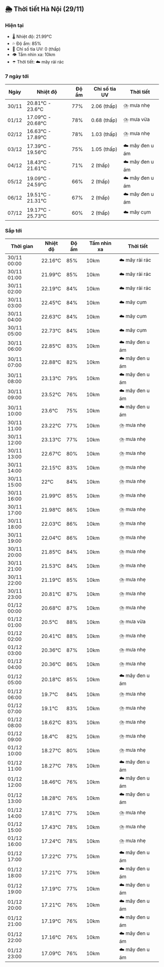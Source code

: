 ## 🌦️ Thời tiết Hà Nội (29/11)

### Hiện tại

- 🌡️ Nhiệt độ: 21.99℃
- 💦 Độ ẩm: 85%
- 🌟 Chỉ số tia UV: 0 (thấp)
- 👁️ Tầm nhìn xa: 10km
- ☂️ Thời tiết: ☁️ mây rải rác

### 7 ngày tới

| Ngày | Nhiệt độ | Độ ẩm | Chỉ số tia UV | Thời tiết |
| --- | --- | --- | --- | --- |
| 30/11 | 20.81℃ - 23.6℃ | 77% | 2.06 (thấp) | ⛈️ mưa nhẹ |
| 01/12 | 17.09℃ - 20.68℃ | 78% | 0.68 (thấp) | ⛈️ mưa vừa |
| 02/12 | 16.63℃ - 17.89℃ | 78% | 1.03 (thấp) | ⛈️ mưa nhẹ |
| 03/12 | 17.39℃ - 19.56℃ | 75% | 1.05 (thấp) | ☁️ mây đen u ám |
| 04/12 | 18.43℃ - 21.61℃ | 71% | 2 (thấp) | ☁️ mây đen u ám |
| 05/12 | 19.09℃ - 24.59℃ | 66% | 2 (thấp) | ☁️ mây đen u ám |
| 06/12 | 19.51℃ - 21.31℃ | 67% | 2 (thấp) | ☁️ mây đen u ám |
| 07/12 | 19.17℃ - 25.73℃ | 60% | 2 (thấp) | ☁️ mây cụm |

### Sắp tới

| Thời gian | Nhiệt độ | Độ ẩm | Tầm nhìn xa | Thời tiết |
| --- | --- | --- | --- | --- |
| 30/11 00:00 | 22.16℃ | 85% | 10km | ☁️ mây rải rác |
| 30/11 01:00 | 21.99℃ | 85% | 10km | ☁️ mây rải rác |
| 30/11 02:00 | 22.19℃ | 84% | 10km | ☁️ mây rải rác |
| 30/11 03:00 | 22.45℃ | 84% | 10km | ☁️ mây cụm |
| 30/11 04:00 | 22.63℃ | 84% | 10km | ☁️ mây cụm |
| 30/11 05:00 | 22.73℃ | 84% | 10km | ☁️ mây cụm |
| 30/11 06:00 | 22.85℃ | 83% | 10km | ☁️ mây đen u ám |
| 30/11 07:00 | 22.88℃ | 82% | 10km | ☁️ mây đen u ám |
| 30/11 08:00 | 23.13℃ | 79% | 10km | ☁️ mây đen u ám |
| 30/11 09:00 | 23.52℃ | 76% | 10km | ☁️ mây đen u ám |
| 30/11 10:00 | 23.6℃ | 75% | 10km | ☁️ mây đen u ám |
| 30/11 11:00 | 23.22℃ | 77% | 10km | ⛈️ mưa nhẹ |
| 30/11 12:00 | 23.13℃ | 77% | 10km | ⛈️ mưa nhẹ |
| 30/11 13:00 | 22.67℃ | 80% | 10km | ⛈️ mưa nhẹ |
| 30/11 14:00 | 22.15℃ | 83% | 10km | ⛈️ mưa nhẹ |
| 30/11 15:00 | 22℃ | 84% | 10km | ⛈️ mưa nhẹ |
| 30/11 16:00 | 21.99℃ | 85% | 10km | ⛈️ mưa nhẹ |
| 30/11 17:00 | 21.98℃ | 86% | 10km | ⛈️ mưa nhẹ |
| 30/11 18:00 | 22.03℃ | 86% | 10km | ⛈️ mưa nhẹ |
| 30/11 19:00 | 22.04℃ | 86% | 10km | ⛈️ mưa nhẹ |
| 30/11 20:00 | 21.85℃ | 84% | 10km | ⛈️ mưa nhẹ |
| 30/11 21:00 | 21.53℃ | 84% | 10km | ⛈️ mưa nhẹ |
| 30/11 22:00 | 21.19℃ | 85% | 10km | ⛈️ mưa nhẹ |
| 30/11 23:00 | 20.81℃ | 87% | 10km | ⛈️ mưa nhẹ |
| 01/12 00:00 | 20.68℃ | 87% | 10km | ⛈️ mưa nhẹ |
| 01/12 01:00 | 20.5℃ | 88% | 10km | ⛈️ mưa vừa |
| 01/12 02:00 | 20.41℃ | 88% | 10km | ⛈️ mưa nhẹ |
| 01/12 03:00 | 20.36℃ | 87% | 10km | ⛈️ mưa nhẹ |
| 01/12 04:00 | 20.36℃ | 86% | 10km | ⛈️ mưa nhẹ |
| 01/12 05:00 | 20.18℃ | 85% | 10km | ☁️ mây đen u ám |
| 01/12 06:00 | 19.7℃ | 84% | 10km | ⛈️ mưa nhẹ |
| 01/12 07:00 | 19.1℃ | 83% | 10km | ⛈️ mưa nhẹ |
| 01/12 08:00 | 18.62℃ | 83% | 10km | ⛈️ mưa nhẹ |
| 01/12 09:00 | 18.4℃ | 82% | 10km | ⛈️ mưa nhẹ |
| 01/12 10:00 | 18.27℃ | 80% | 10km | ⛈️ mưa nhẹ |
| 01/12 11:00 | 18.27℃ | 78% | 10km | ☁️ mây đen u ám |
| 01/12 12:00 | 18.46℃ | 76% | 10km | ☁️ mây đen u ám |
| 01/12 13:00 | 18.28℃ | 76% | 10km | ☁️ mây đen u ám |
| 01/12 14:00 | 17.81℃ | 77% | 10km | ⛈️ mưa nhẹ |
| 01/12 15:00 | 17.43℃ | 78% | 10km | ⛈️ mưa nhẹ |
| 01/12 16:00 | 17.24℃ | 78% | 10km | ⛈️ mưa nhẹ |
| 01/12 17:00 | 17.22℃ | 77% | 10km | ☁️ mây đen u ám |
| 01/12 18:00 | 17.21℃ | 77% | 10km | ☁️ mây đen u ám |
| 01/12 19:00 | 17.19℃ | 77% | 10km | ☁️ mây đen u ám |
| 01/12 20:00 | 17.21℃ | 76% | 10km | ☁️ mây đen u ám |
| 01/12 21:00 | 17.19℃ | 76% | 10km | ☁️ mây đen u ám |
| 01/12 22:00 | 17.16℃ | 76% | 10km | ☁️ mây đen u ám |
| 01/12 23:00 | 17.09℃ | 76% | 10km | ☁️ mây đen u ám |
